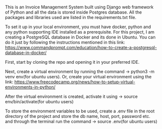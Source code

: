 This is an Invoice Management System built using Django web framework of Python and all the data is stored inside Postgres database. 
All the packages and libraries used are listed in the requirements.txt file. 

To set it up in your local environment, you must have docker, python and any python supporting IDE installed as a prerequisite. For
this project, I am creating a PostgreSQL database in Docker and its done in Ubuntu. You can do it just by following the instructions 
mentioned in this link: https://www.commandprompt.com/education/how-to-create-a-postgresql-database-in-docker/

First, start by cloning the repo and opening it in your preferred IDE. 

Next, create a virtual environment by running the command -> python3 -m venv env(for ubuntu users). Or, create your virtual environment 
using the link: https://www.freecodecamp.org/news/how-to-setup-virtual-environments-in-python/

After the virtual environment is created, activate it using -> source env/bin/activate(for ubuntu users)

To store the environment variables to be used, create a .env file in the root directory of the project and store the db name, host,
port, password etc. and through the terminal run the command -> source .env(for ubuntu users)
